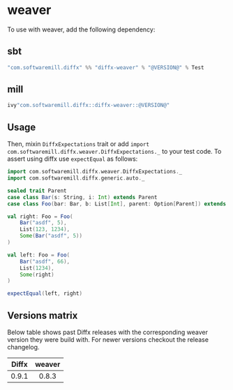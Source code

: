 # weaver

To use with weaver, add the following dependency:

## sbt

```scala
"com.softwaremill.diffx" %% "diffx-weaver" % "@VERSION@" % Test
```

## mill

```scala
ivy"com.softwaremill.diffx::diffx-weaver::@VERSION@"
```

## Usage

Then, mixin `DiffxExpectations` trait or add `import com.softwaremill.diffx.weaver.DiffxExpectations._` to your test code.
To assert using diffx use `expectEqual` as follows:

```scala mdoc:compile-only
import com.softwaremill.diffx.weaver.DiffxExpectations._
import com.softwaremill.diffx.generic.auto._

sealed trait Parent
case class Bar(s: String, i: Int) extends Parent
case class Foo(bar: Bar, b: List[Int], parent: Option[Parent]) extends Parent

val right: Foo = Foo(
    Bar("asdf", 5),
    List(123, 1234),
    Some(Bar("asdf", 5))
)

val left: Foo = Foo(
    Bar("asdf", 66),
    List(1234),
    Some(right)
)

expectEqual(left, right)
```

## Versions matrix

Below table shows past Diffx releases with the corresponding weaver version they were build with.
For newer versions checkout the release changelog.

| Diffx | weaver |
|-------| :----: |
| 0.9.1 | 0.8.3  |
